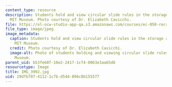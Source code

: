 ```yaml
---
content_type: resource
description: Students hold and view circular slide rules in the storage area of the
  MIT Museum. Photo courtesy of Dr. Elizabeth Cavicchi.
file: https://ol-ocw-studio-app-qa.s3.amazonaws.com/courses/ec-050-recreate-experiments-from-history-inform-the-future-from-the-past-galileo-january-iap-2010/29dfb70741121c7bd54d896c8b155577_IMG_3992.jpg
file_type: image/jpeg
image_metadata:
  caption: Students hold and view circular slide rules in the storage area of the
    MIT Museum.
  credit: Photo courtesy of Dr. Elizabeth Cavicchi.
  image-alt: Photo of students holding and viewing circular slide rules in the MIT
    Museum.
parent_uid: b53fe68f-10e2-2417-1cf4-0063e3aa65d8
resourcetype: Image
title: IMG_3992.jpg
uid: 29dfb707-4112-1c7b-d54d-896c8b155577
---
```

